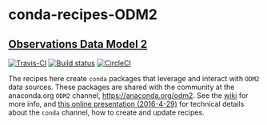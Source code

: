 # conda-recipes-ODM2

## [Observations Data Model 2](http://odm2.org)

[![Travis-CI](https://travis-ci.org/ODM2/conda-recipes-ODM2.svg?branch=master)](https://travis-ci.org/ODM2/conda-recipes-ODM2)
[![Build status](https://ci.appveyor.com/api/projects/status/mfo04kjn2s912qpl?svg=true)](https://ci.appveyor.com/project/odm2bot/conda-recipes-odm2)
[![CircleCI](https://circleci.com/gh/ODM2/conda-recipes-ODM2.svg?style=shield)](https://circleci.com/gh/ODM2/conda-recipes-ODM2)

The recipes here create `conda` packages that leverage and interact with `ODM2` data sources.
These packages are shared with the community at the anaconda.org `ODM2` channel,
https://anaconda.org/odm2.
See the [wiki](https://github.com/ODM2/conda-recipes-ODM2/wiki) for more info,
and
[this online presentation (2016-4-29)](http://ocefpaf.github.io/ODM2_conda_channel_presentation)
for technical details about the `conda` channel,
how to create and update recipes.
